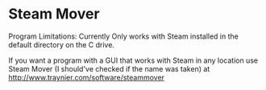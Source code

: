 # Steam Mover
Program Limitations: Currently Only works with Steam installed in the default directory on the C drive.  

If you want a program with a GUI that works with Steam in any location use Steam Mover (I should've checked if the name was taken) at http://www.traynier.com/software/steammover
